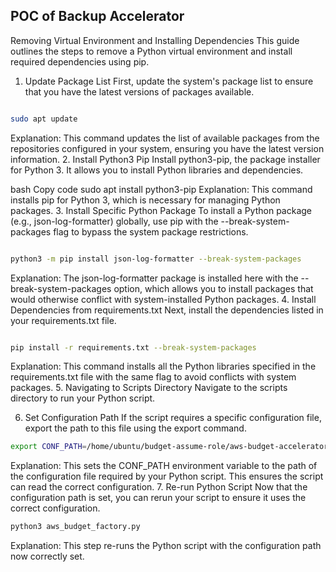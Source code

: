 ## POC of Backup Accelerator

Removing Virtual Environment and Installing Dependencies
This guide outlines the steps to remove a Python virtual environment and install required dependencies using pip.

1. Update Package List
First, update the system's package list to ensure that you have the latest versions of packages available.

```bash

sudo apt update
```

Explanation: This command updates the list of available packages from the repositories configured in your system, ensuring you have the latest version information.
2. Install Python3 Pip
Install python3-pip, the package installer for Python 3. It allows you to install Python libraries and dependencies.

bash
Copy code
sudo apt install python3-pip
Explanation: This command installs pip for Python 3, which is necessary for managing Python packages.
3. Install Specific Python Package
To install a Python package (e.g., json-log-formatter) globally, use pip with the --break-system-packages flag to bypass the system package restrictions.

```bash

python3 -m pip install json-log-formatter --break-system-packages
```
Explanation: The json-log-formatter package is installed here with the --break-system-packages option, which allows you to install packages that would otherwise conflict with system-installed Python packages.
4. Install Dependencies from requirements.txt
Next, install the dependencies listed in your requirements.txt file.

```bash

pip install -r requirements.txt --break-system-packages
```
Explanation: This command installs all the Python libraries specified in the requirements.txt file with the same flag to avoid conflicts with system packages.
5. Navigating to Scripts Directory
Navigate to the scripts directory to run your Python script.



6. Set Configuration Path
If the script requires a specific configuration file, export the path to this file using the export command.

```bash
export CONF_PATH=/home/ubuntu/budget-assume-role/aws-budget-accelerator/config/aws_budget_config_sample.yml
```
Explanation: This sets the CONF_PATH environment variable to the path of the configuration file required by your Python script. This ensures the script can read the correct configuration.
7. Re-run Python Script
Now that the configuration path is set, you can rerun your script to ensure it uses the correct configuration.

```bash
python3 aws_budget_factory.py
```
Explanation: This step re-runs the Python script with the configuration path now correctly set.




